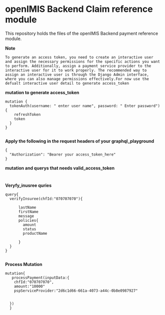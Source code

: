 # openIMIS Backend Claim reference module
This repository holds the files of the openIMIS Backend payment reference module.

**Note**
```
To generate an access token, you need to create an interactive user and assign the necessary permissions for the specific actions you want to perform. Additionally, assign a payment service provider to the interactive user for it to work properly. The recommended way to assign an interactive user is through the Django Admin interface, where you can also manage permissions effectively.For now use the defualt interactive user detail to generate access_token
```

**mutation to generate access_token**

```
mutation {
  tokenAuth(username: " enter user name", password: " Enter password"){
    refreshToken
    token
  }
}


```

**Apply the following in the request headers of your graphql_playground**
```
{
  "Authorization": "Bearer your access_token_here"
}
```

**mutation and querys that needs valid_access_token**

#

**Veryfy_inusree quries**

```
query{
  verifyInsuree(chfId:"070707070"){
 
      lastName
      firstName
      message
      policies{
        amount
        status
        productName
        
      }
  }
}
 
```

**Process Mutation**

```
mutation{
   processPayment(inputData:{
    chfId:"070707070",
    amount:"10000"
    pspServiceProvider:"2d6c1d66-661a-4073-a44c-0b8e0987927"
    
    
  })
  }
```

